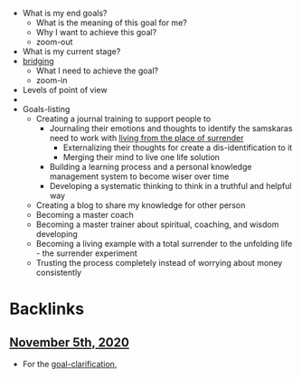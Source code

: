 - What is my end goals?
    - What is the meaning of this goal for me?
    - Why I want to achieve this goal?
    - zoom-out
- What is my current stage?
- [bridging](<bridging.md>)
    - What I need to achieve the goal?
    - zoom-in
- Levels of point of view
- 
- Goals-listing
    - Creating a journal training to support people to 
        - Journaling their emotions and thoughts to identify the samskaras need to work with [living from the place of surrender](<living from the place of surrender.md>)
            - Externalizing their thoughts for create a dis-identification to it
            - Merging their mind to live one life solution
        - Building a learning process and a personal knowledge management system to become wiser over time
        - Developing a systematic thinking to think in a truthful and helpful way
    - Creating a blog to share my knowledge for other person
    - Becoming a master coach
    - Becoming a master trainer about spiritual, coaching, and wisdom developing
    - Becoming a living example with a total surrender to the unfolding life - the surrender experiment
    - Trusting the process completely instead of worrying about money consistently

# Backlinks
## [November 5th, 2020](<November 5th, 2020.md>)
- For the [goal-clarification](<goal-clarification.md>),

